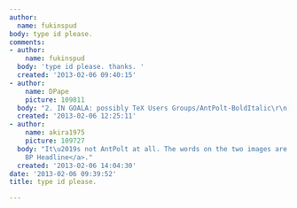 ```yaml
---
author:
  name: fukinspud
body: type id please.
comments:
- author:
    name: fukinspud
  body: 'type id please. thanks. '
  created: '2013-02-06 09:40:15'
- author:
    name: DPape
    picture: 109811
  body: "2. IN GOALA: possibly TeX Users Groups/AntPolt-BoldItalic\r\n[[http://www.ffonts.net/AntPolt-BoldItalic.font]][img:sites/default/files/old-images/ingoal1_6047.jpg]"
  created: '2013-02-06 12:25:11'
- author:
    name: akira1975
    picture: 109727
  body: "It\u2019s not AntPolt at all. The words on the two images are set in <a href=\"http://www.swisstypefaces.com/fonts/romain-bp/all-styles/#Romain-bp-headline\">Romain
    BP Headline</a>."
  created: '2013-02-06 14:04:30'
date: '2013-02-06 09:39:52'
title: type id please.

---
```


